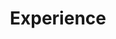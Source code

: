 ---
# An instance of the Experience widget.
# Documentation: https://wowchemy.com/docs/page-builder/
widget: experience

# This file represents a page section.
headless: true

# Order that this section appears on the page.
weight: 40

title: Experience
subtitle:

# Date format for experience
#   Refer to https://wowchemy.com/docs/customization/#date-format
date_format: Jan 2006

# Experiences.
#   Add/remove as many `experience` items below as you like.
#   Required fields are `title`, `company`, and `date_start`.
#   Leave `date_end` empty if it's your current employer.
#   Begin multi-line descriptions with YAML's `|2-` multi-line prefix.
experience:
  - title: Trainee PiBS
    company: Amanox Soluntions AG
    company_url: ''
    company_logo: org-gc
    location: Bern
    date_start: '2021-08-02'
    date_end: ''
    description: |2-
        Responsibilities include:
        
        * Complete modules
        * Support Private Cloud Team
        * Keep Trainee diary up to date
        
  - title: Bartender
    company: Lago Lodge GmbH
    company_url: ''
    company_logo: org-x
    location: Nidau
    date_start: '2020-01-01'
    date_end: '2021-08-01'
    description: Served homemade beer and regional delicacies

  - title: Receptionist
    company: City Hotel Biel Bienne GmbH
    company_url: ''
    company_logo: org-x
    location: Biel
    date_start: '2019-02-01'
    date_end: '2019-12-31'
    description: Front office

  - title: CRM Clerk
    company: Galenicare Management AG
    company_url: ''
    company_logo: org-x
    location: Bern
    date_start: '2018-12-01'
    date_end: '2019-01-31'
    description: Project collaboration

  - title: Commercial apprentice
    company: Biella Schweiz AG
    company_url: ''
    company_logo: org-x
    location: Brügg
    date_start: '2015-08-01'
    date_end: '2018-08-01'
    description: Apprentice

design:
  columns: '2'
---